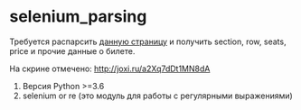 # selenium_parsing
Требуется распарсить
[данную страницу](./res/10000_-----Ticketmaster%20Delivery.htm)
и получить section, row, seats, price и прочие данные о билете.

На скрине отмечено: http://joxi.ru/a2Xq7dDt1MN8dA

1. Версия Python >=3.6
1. selenium or re (это модуль для работы с регулярными выражениями)
